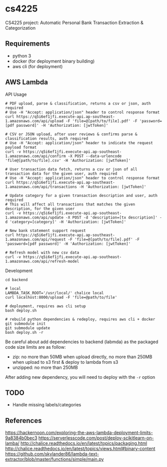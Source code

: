 # cs4225
CS4225 project: Automatic Personal Bank Transaction Extraction &amp; Categorization

## Requirements
- python 3
- docker (for deployment binary building)
- aws cli (for deployment)

## AWS Lambda

API Usage

```
# PDF upload, parse & classification, returns a csv or json, auth required
# Use -H "Accept: application/json" header to control response format
curl https://q5i6ef1jfi.execute-api.ap-southeast-1.amazonaws.com/api/upload -F 'file=@[path/to/file].pdf' -F 'password=[pdf password]' -H 'Authorization: [jwtToken]'

# CSV or JSON upload, after user reviews & confirms parse & classification results, auth required
# Use -H "Accept: application/json" header to indicate the request payload format
curl -v https://q5i6ef1jfi.execute-api.ap-southeast-1.amazonaws.com/api/confirm -X POST --data-urlencode 'file@[path/to/file].csv' -H 'Authorization: [jwtToken]'

# User transaction data fetch, returns a csv or json of all transaction data for the given user, auth required
# Use -H "Accept: application/json" header to control response format
curl https://q5i6ef1jfi.execute-api.ap-southeast-1.amazonaws.com/api/transactions -H 'Authorization: [jwtToken]'

# Update category for a given transaction description and user, auth required
# This will affect all transactions that matches the given description, for the given user
curl -v https://q5i6ef1jfi.execute-api.ap-southeast-1.amazonaws.com/api/update -X POST -d 'description=[tx description]' -d 'category=[category]' -H 'Authorization: [jwtToken]'

# New bank statement support request
curl https://q5i6ef1jfi.execute-api.ap-southeast-1.amazonaws.com/api/request -F 'file=@[path/to/file].pdf' -F 'password=[pdf password]' -H 'Authorization: [jwtToken]'

# Refresh model with new csv data
curl -v https://q5i6ef1jfi.execute-api.ap-southeast-1.amazonaws.com/api/refresh-model
```

Development

```
cd backend

# local
LAMBDA_TASK_ROOT='/usr/local/' chalice local
curl localhost:8000/upload -F 'file=@path/to/file'

# deployment, requires aws cli setup
bash deploy.sh

# rebuild python dependencies & redeploy, requires aws cli + docker
git submodule init
git submodule update
bash deploy.sh -r
```

Be careful about add dependencies to backend (labmda) as the packaged code size limits are as follow:

- zip: no more than 50MB when upload directly, no more than 250MB when upload to s3 first & deploy to lambda from s3
- unzipped: no more than 250MB

After adding new dependency, you will need to deploy with the `-r` option

## TODO

- Handle missing labels/categories

## References

https://hackernoon.com/exploring-the-aws-lambda-deployment-limits-9a8384b0bec3
https://serverlesscode.com/post/deploy-scikitlearn-on-lamba/
http://chalice.readthedocs.io/en/latest/topics/packaging.html
http://chalice.readthedocs.io/en/latest/topics/views.html#binary-content
https://github.com/skylander86/lambda-text-extractor/blob/master/functions/simple/main.py
